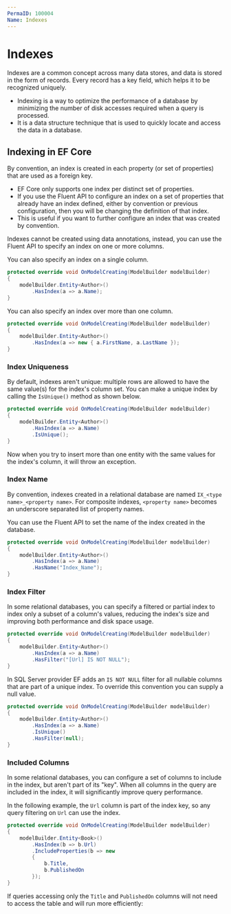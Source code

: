 ```yaml
---
PermaID: 100004
Name: Indexes
---
```


# Indexes

Indexes are a common concept across many data stores, and data is stored in the form of records. Every record has a key field, which helps it to be recognized uniquely.

 - Indexing is a way to optimize the performance of a database by minimizing the number of disk accesses required when a query is processed. 
 - It is a data structure technique that is used to quickly locate and access the data in a database.

## Indexing in EF Core

By convention, an index is created in each property (or set of properties) that are used as a foreign key.

 - EF Core only supports one index per distinct set of properties. 
 - If you use the Fluent API to configure an index on a set of properties that already have an index defined, either by convention or previous configuration, then you will be changing the definition of that index. 
 - This is useful if you want to further configure an index that was created by convention.

Indexes cannot be created using data annotations, instead, you can use the Fluent API to specify an index on one or more columns.

You can also specify an index on a single column.

```csharp
protected override void OnModelCreating(ModelBuilder modelBuilder)
{
    modelBuilder.Entity<Author>()
        .HasIndex(a => a.Name);
}
```

You can also specify an index over more than one column.

```csharp
protected override void OnModelCreating(ModelBuilder modelBuilder)
{
    modelBuilder.Entity<Author>()
        .HasIndex(a => new { a.FirstName, a.LastName });
}
```

### Index Uniqueness

By default, indexes aren't unique: multiple rows are allowed to have the same value(s) for the index's column set. You can make a unique index by calling the `IsUnique()` method as shown below.

```csharp
protected override void OnModelCreating(ModelBuilder modelBuilder)
{
    modelBuilder.Entity<Author>()
        .HasIndex(a => a.Name)
        .IsUnique();
}
```

Now when you try to insert more than one entity with the same values for the index's column, it will throw an exception.

### Index Name

By convention, indexes created in a relational database are named `IX_<type name>_<property name>`. For composite indexes, `<property name>` becomes an underscore separated list of property names.

You can use the Fluent API to set the name of the index created in the database.

```csharp
protected override void OnModelCreating(ModelBuilder modelBuilder)
{
    modelBuilder.Entity<Author>()
        .HasIndex(a => a.Name)
        .HasName("Index_Name");
}
```

### Index Filter

In some relational databases, you can specify a filtered or partial index to index only a subset of a column's values, reducing the index's size and improving both performance and disk space usage. 

```csharp
protected override void OnModelCreating(ModelBuilder modelBuilder)
{
    modelBuilder.Entity<Author>()
        .HasIndex(a => a.Name)
        .HasFilter("[Url] IS NOT NULL");
}
```

In SQL Server provider EF adds an `IS NOT NULL` filter for all nullable columns that are part of a unique index. To override this convention you can supply a null value.

```csharp
protected override void OnModelCreating(ModelBuilder modelBuilder)
{
    modelBuilder.Entity<Author>()
        .HasIndex(a => a.Name)
        .IsUnique()
        .HasFilter(null);
}
```

### Included Columns

In some relational databases, you can configure a set of columns to include in the index, but aren't part of its "key". When all columns in the query are included in the index, it will significantly improve query performance.

In the following example, the `Url` column is part of the index key, so any query filtering on `Url` can use the index. 

```csharp
protected override void OnModelCreating(ModelBuilder modelBuilder)
{
    modelBuilder.Entity<Book>()
        .HasIndex(b => b.Url)
        .IncludeProperties(b => new
        {
            b.Title,
            b.PublishedOn
        });
}
```

If queries accessing only the `Title` and `PublishedOn` columns will not need to access the table and will run more efficiently:
